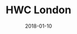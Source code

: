 ---
title: HWC London
tags: meetup
date: 2018-01-10
start: 2018-01-10T18:30:00+00:00
end: 2018-01-10T20:30:00+00:00
venue: thehub-coventgarden
eventbrite: 41791326984
photo: 2018-01-10.jpg
requirements: "<p>Join us anytime from 18:00 onwards at Proven Dough cafe below Hub by Premier Inn hotel in Covent Garden. The main event starts at 18:30 with a writing hour followed by discussion, show and tell. Look out for <a href='https://calumryan.com'>Calum Ryan</a> the organiser usually wearing an IndieWeb t-shirt and stickered laptop.</p><p>There are a few different ways you can register for Homebrew Website Club London:</p>"
description: "Demos of personal websites and the opportunity to create, update or experiment on your personal website"
---